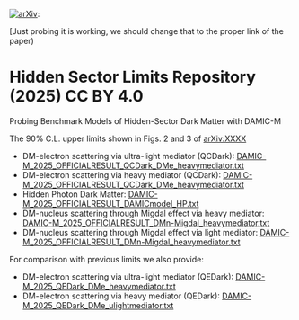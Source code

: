 [![arXiv](https://img.shields.io/badge/arXiv-2307.07251-b31b1b.svg)](https://arxiv.org/abs/2307.07251):

[Just probing it is working, we should change that to the proper link of the paper)

# Hidden Sector Limits Repository (2025) CC BY 4.0
Probing Benchmark Models of Hidden-Sector Dark Matter with DAMIC-M

The 90% C.L. upper limits shown in Figs. 2 and 3 of [arXiv:XXXX](https://arxiv.org/abs/2307.07251-xx)

* DM-electron scattering via ultra-light mediator (QCDark): [DAMIC-M_2025_OFFICIALRESULT_QCDark_DMe_heavymediator.txt](limits_release/DAMIC-M_2025_OFFICIALRESULT_QCDark_DMe_heavymediator.txt)
* DM-electron scattering via heavy mediator (QCDark): [DAMIC-M_2025_OFFICIALRESULT_QCDark_DMe_heavymediator.txt](limits_release/DAMIC-M_2025_OFFICIALRESULT_QCDark_DMe_heavymediator.txt)
* Hidden Photon Dark Matter: [DAMIC-M_2025_OFFICIALRESULT_DAMICmodel_HP.txt](limits_release/DAMIC-M_2025_OFFICIALRESULT_DAMICmodel_HP.txt)
* DM-nucleus scattering through Migdal effect via heavy mediator: [DAMIC-M_2025_OFFICIALRESULT_DMn-Migdal_heavymediator.txt](limits_release/DAMIC-M_2025_OFFICIALRESULT_DMn-Migdal_heavymediator.txt)
* DM-nucleus scattering through Migdal effect via light mediator: [DAMIC-M_2025_OFFICIALRESULT_DMn-Migdal_heavymediator.txt](limits_release/DAMIC-M_2025_OFFICIALRESULT_DMn-Migdal_heavymediator.txt)

For comparison with previous limits we also provide:
* DM-electron scattering via ultra-light mediator (QEDark): [DAMIC-M_2025_QEDark_DMe_heavymediator.txt](limits_release/DAMIC-M_2025_QEDark_DMe_heavymediator.txt)
* DM-electron scattering via heavy mediator (QEDark): [DAMIC-M_2025_QEDark_DMe_ulightmediator.txt](limits_release/DAMIC-M_2025_QEDark_DMe_heavymediator.txt)



